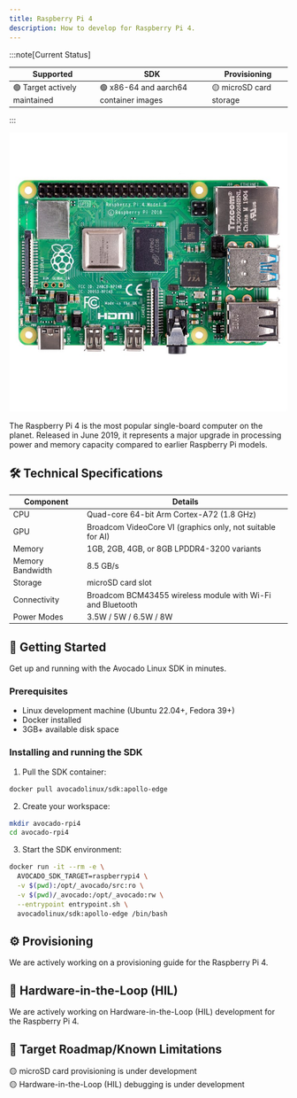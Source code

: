 ```yaml
---
title: Raspberry Pi 4
description: How to develop for Raspberry Pi 4.
---
```


:::note[Current Status]

| Supported                     | SDK                                    | Provisioning            |
|-------------------------------|----------------------------------------|-------------------------|
| 🟢 Target actively maintained | 🟢 x86-64 and aarch64 container images | 🟡 microSD card storage |

:::

![Raspberry Pi 4](../rpi-4.jpg)

The Raspberry Pi 4 is the most popular single-board computer on the planet. Released in June 2019, it represents a major upgrade in processing power and memory capacity compared to earlier Raspberry Pi models.

## 🛠 Technical Specifications

| Component        | Details                                                    |
|------------------|------------------------------------------------------------|
| CPU              | Quad-core 64-bit Arm Cortex-A72 (1.8 GHz)                  |
| GPU              | Broadcom VideoCore VI (graphics only, not suitable for AI) |
| Memory           | 1GB, 2GB, 4GB, or 8GB LPDDR4-3200 variants                 |
| Memory Bandwidth | 8.5 GB/s                                                   |
| Storage          | microSD card slot                                          |
| Connectivity     | Broadcom BCM43455 wireless module with Wi-Fi and Bluetooth |
| Power Modes      | 3.5W / 5W / 6.5W / 8W                                        |

## 🚀 Getting Started

Get up and running with the Avocado Linux SDK in minutes.

### Prerequisites

- Linux development machine (Ubuntu 22.04+, Fedora 39+)
- Docker installed
- 3GB+ available disk space

### Installing and running the SDK

1. Pull the SDK container:

```bash
docker pull avocadolinux/sdk:apollo-edge
```

2. Create your workspace:

```bash
mkdir avocado-rpi4
cd avocado-rpi4
```

3. Start the SDK environment:

```bash
docker run -it --rm -e \
  AVOCADO_SDK_TARGET=raspberrypi4 \
  -v $(pwd):/opt/_avocado/src:ro \
  -v $(pwd)/_avocado:/opt/_avocado:rw \
  --entrypoint entrypoint.sh \
  avocadolinux/sdk:apollo-edge /bin/bash
```

## ⚙️ Provisioning

We are actively working on a provisioning guide for the Raspberry Pi 4.

## 🧰 Hardware-in-the-Loop (HIL)

We are actively working on Hardware-in-the-Loop (HIL) development for the Raspberry Pi 4.

## 🧭 Target Roadmap/Known Limitations

🟡 microSD card provisioning is under development\
🟡 Hardware-in-the-Loop (HIL) debugging is under development

